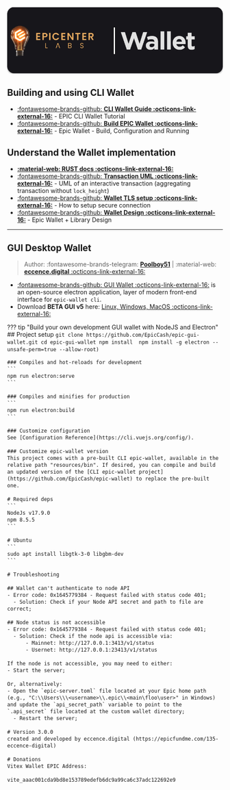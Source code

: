 #
![](../assets/images/wallet-header.png)

## Building and using CLI Wallet
- [:fontawesome-brands-github: **CLI Wallet Guide :octicons-link-external-16:**](https://github.com/EpicCash/documentation/wiki/Epic-wallet) - EPIC CLI Wallet Tutorial
- [:fontawesome-brands-github: **Build EPIC Wallet :octicons-link-external-16:**](https://github.com/EpicCash/epic-wallet/blob/master/doc/build.md) - Epic Wallet - Build, Configuration and Running

## Understand the Wallet implementation
- [**:material-web: RUST docs :octicons-link-external-16:**](https://docs.epic-radar.com/epic_wallet)
- [:fontawesome-brands-github: **Transaction UML :octicons-link-external-16:**](https://github.com/EpicCash/epic/blob/master/doc/wallet/transaction/basic-transaction-wf.png) - UML of an interactive transaction (aggregating transaction without `lock_height`)
- [:fontawesome-brands-github: **Wallet TLS setup :octicons-link-external-16:**](https://github.com/EpicCash/epic-wallet/blob/master/doc/tls-setup.md) - How to setup secure connection
- [:fontawesome-brands-github: **Wallet Design :octicons-link-external-16:**](https://github.com/EpicCash/epic-wallet/blob/emoji/doc/design/design.md) - Epic Wallet + Library Design

---

## GUI Desktop Wallet
> Author: :fontawesome-brands-telegram: [**Poolboy51**](https://t.me/poolboy51) | :material-web: [**eccence.digital** :octicons-link-external-16:](https://www.eccence.digital/)


- [:fontawesome-brands-github: GUI Wallet :octicons-link-external-16:](https://github.com/EpicCash/epic-gui-wallet) 
is an open-source electron application, layer of modern front-end interface for `epic-wallet cli`.
- Download **BETA GUI v5** here: [Linux, Windows, MacOS :octicons-link-external-16:](https://github.com/EpicCash/epic-gui-wallet/releases/tag/v5.0.2-beta) 

??? tip "Build your own development GUI wallet with NodeJS and Electron"
    ## Project setup
    ```
    git clone https://github.com/EpicCash/epic-gui-wallet.git
    cd epic-gui-wallet
    npm install 
    npm install -g electron --unsafe-perm=true --allow-root)
    ```
    
    ### Compiles and hot-reloads for development
    ```
    npm run electron:serve
    ```
    
    ### Compiles and minifies for production
    ```
    npm run electron:build
    ```
    
    ### Customize configuration
    See [Configuration Reference](https://cli.vuejs.org/config/).
    
    ### Customize epic-wallet version
    This project comes with a pre-built CLI epic-wallet, available in the relative path "resources/bin". If desired, you can compile and build an updated version of the [CLI epic-wallet project](https://github.com/EpicCash/epic-wallet) to replace the pre-built one.
    
    # Required deps
    ```
    NodeJs v17.9.0
    npm 8.5.5
    ```
    
    # Ubuntu
    ```
    sudo apt install libgtk-3-0 libgbm-dev
    ```
    
    # Troubleshooting
    
    ## Wallet can't authenticate to node API
    - Error code: 0x1645779384 - Request failed with status code 401;
      - Solution: Check if your Node API secret and path to file are correct;
    
    ## Node status is not accessible
    - Error code: 0x1645779384 - Request failed with status code 401;
      - Solution: Check if the node api is accessible via:
          - Mainnet: http://127.0.0.1:3413/v1/status
          - Usernet: http://127.0.0.1:23413/v1/status
    
    If the node is not accessible, you may need to either:
    - Start the server;
    
    Or, alternatively:
    - Open the `epic-server.toml` file located at your Epic home path (e.g., "C:\\Users\\\<username>\\.epic\\<main\floo\user>" in Windows) and update the `api_secret_path` variable to point to the `.api_secret` file located at the custom wallet directory;
      - Restart the server;
    
    # Version 3.0.0
    created and developed by eccence.digital (https://epicfundme.com/135-eccence-digital)
    
    # Donations
    Vitex Wallet EPIC Address:
    
    vite_aaac001cda9bd8e153789edefb6dc9a99ca6c37adc122692e9
